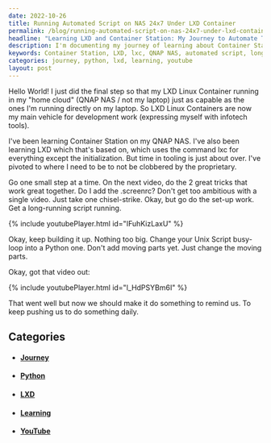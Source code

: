 ```yaml
---
date: 2022-10-26
title: Running Automated Script on NAS 24x7 Under LXD Container
permalink: /blog/running-automated-script-on-nas-24x7-under-lxd-container/
headline: "Learning LXD and Container Station: My Journey to Automate Tasks on my NAS 24x7!"
description: I'm documenting my journey of learning about Container Station and LXD, and how I successfully set up a long-running script in a Linux Container on my QNAP NAS. I've already created two YouTube videos to document the process, and now I'm working on changing the script into a Python one and making it do something to remind me of something daily. Follow my journey and learn how to set up your own Linux Container!
keywords: Container Station, LXD, lxc, QNAP NAS, automated script, long-running script, Linux Container, Python, YouTube, video, documentation, journey, learning
categories: journey, python, lxd, learning, youtube
layout: post
---
```


Hello World! I just did the final step so that my LXD Linux Container running
in my "home cloud" (QNAP NAS / not my laptop) just as capable as the ones I'm
running directly on my laptop. So LXD Linux Containers are now my main vehicle
for development work (expressing myself with infotech tools).

I've been learning Container Station on my QNAP NAS. I've also been learning
LXD which that's based on, which uses the command lxc for everything except the
initialization. But time in tooling is just about over. I've pivoted to where I
need to be to not be clobbered by the proprietary.

Go one small step at a time. On the next video, do the 2 great tricks that work
great together. Do I add the .screenrc? Don't get too ambitious with a single
video. Just take one chisel-strike. Okay, but go do the set-up work. Get a
long-running script running.

{% include youtubePlayer.html id="IFuhKizLaxU" %}

Okay, keep building it up. Nothing too big. Change your Unix Script busy-loop
into a Python one. Don't add moving parts yet. Just change the moving parts.

Okay, got that video out:

{% include youtubePlayer.html id="l_HdPSYBm6I" %}

That went well but now we should make it do something to remind us. To keep
pushing us to do something daily.


## Categories

<ul>
<li><h4><a href='/journey/'>Journey</a></h4></li>
<li><h4><a href='/python/'>Python</a></h4></li>
<li><h4><a href='/lxd/'>LXD</a></h4></li>
<li><h4><a href='/learning/'>Learning</a></h4></li>
<li><h4><a href='/youtube/'>YouTube</a></h4></li></ul>